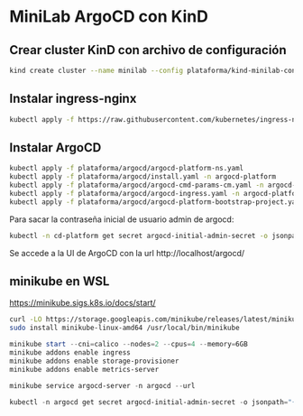 # MiniLab ArgoCD con KinD

## Crear cluster KinD con archivo de configuración

```bash
kind create cluster --name minilab --config plataforma/kind-minilab-config.yaml
```

## Instalar ingress-nginx

```bash
kubectl apply -f https://raw.githubusercontent.com/kubernetes/ingress-nginx/main/deploy/static/provider/kind/deploy.yaml
```

## Instalar ArgoCD

```bash
kubectl apply -f plataforma/argocd/argocd-platform-ns.yaml
kubectl apply -f plataforma/argocd/install.yaml -n argocd-platform
kubectl apply -f plataforma/argocd/argocd-cmd-params-cm.yaml -n argocd-platform
kubectl apply -f plataforma/argocd/argocd-ingress.yaml -n argocd-platform
kubectl apply -f plataforma/argocd/argocd-platform-bootstrap-project.yaml #Para crear el ArgoCD Project "plataforma-minilab" y poder sincronizar las aplicaciones de bootstrap.

```

Para sacar la contraseña inicial de usuario admin de argocd:

```bash
kubectl -n cd-platform get secret argocd-initial-admin-secret -o jsonpath="{.data.password}" | base64 -d
```

Se accede a la UI de ArgoCD con la url http://localhost/argocd/


## minikube en WSL

https://minikube.sigs.k8s.io/docs/start/

```bash
curl -LO https://storage.googleapis.com/minikube/releases/latest/minikube-linux-amd64
sudo install minikube-linux-amd64 /usr/local/bin/minikube
```

```powershell
minikube start --cni=calico --nodes=2 --cpus=4 --memory=6GB
minikube addons enable ingress
minikube addons enable storage-provisioner
minikube addons enable metrics-server

minikube service argocd-server -n argocd --url

kubectl -n argocd get secret argocd-initial-admin-secret -o jsonpath="{.data.password}" | %{[Text.Encoding]::UTF8.GetString([Convert]::FromBase64String($_))}
```